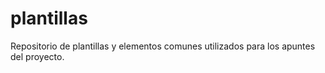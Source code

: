 plantillas
==========

Repositorio de plantillas y elementos comunes utilizados para los apuntes del proyecto.
